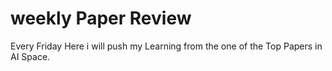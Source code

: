 # weekly Paper Review
Every Friday Here i will push my Learning from the one of the Top Papers in AI Space.
